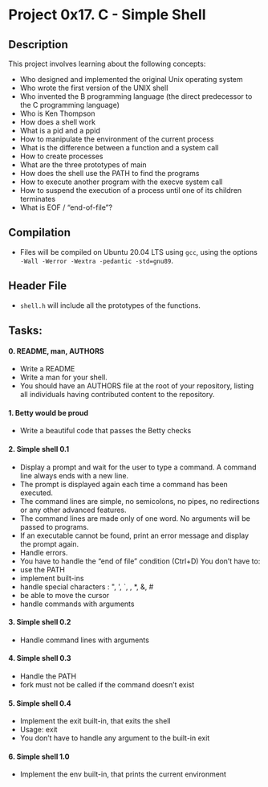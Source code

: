 # Project 0x17. C - Simple Shell

## Description
This project involves learning about the following concepts:
* Who designed and implemented the original Unix operating system
* Who wrote the first version of the UNIX shell
* Who invented the B programming language (the direct predecessor to the C programming language)
* Who is Ken Thompson
* How does a shell work
* What is a pid and a ppid
* How to manipulate the environment of the current process
* What is the difference between a function and a system call
* How to create processes
* What are the three prototypes of main
* How does the shell use the PATH to find the programs
* How to execute another program with the execve system call
* How to suspend the execution of a process until one of its children terminates
* What is EOF / “end-of-file”?



## Compilation
* Files will be compiled on Ubuntu 20.04 LTS using `gcc`, using the options `-Wall -Werror -Wextra -pedantic -std=gnu89`.



## Header File
* `shell.h` will include all the prototypes of the functions.




## Tasks:

#### 0. README, man, AUTHORS
* Write a README
* Write a man for your shell.
* You should have an AUTHORS file at the root of your repository, listing all individuals having contributed content to the repository.


#### 1. Betty would be proud

* Write a beautiful code that passes the Betty checks


#### 2. Simple shell 0.1

* Display a prompt and wait for the user to type a command. A command line always ends with a new line.
* The prompt is displayed again each time a command has been executed.
* The command lines are simple, no semicolons, no pipes, no redirections or any other advanced features.
* The command lines are made only of one word. No arguments will be passed to programs.
* If an executable cannot be found, print an error message and display the prompt again.
* Handle errors.
* You have to handle the “end of file” condition (Ctrl+D)
You don’t have to:
* use the PATH
* implement built-ins
* handle special characters : ", ', `, \, *, &, #
* be able to move the cursor
* handle commands with arguments


#### 3. Simple shell 0.2

* Handle command lines with arguments



#### 4. Simple shell 0.3

* Handle the PATH
* fork must not be called if the command doesn’t exist

#### 5. Simple shell 0.4

* Implement the exit built-in, that exits the shell
* Usage: exit
* You don’t have to handle any argument to the built-in exit


#### 6. Simple shell 1.0

* Implement the env built-in, that prints the current environment
